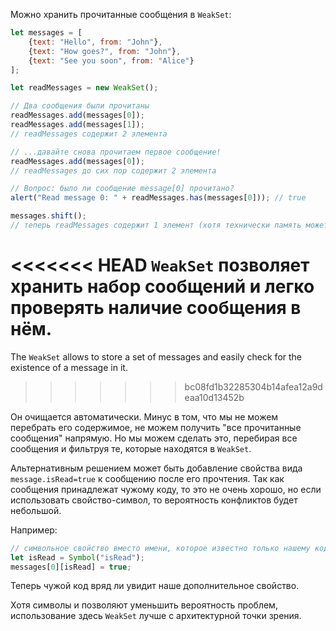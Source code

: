 Можно хранить прочитанные сообщения в `WeakSet`:

```js run
let messages = [
    {text: "Hello", from: "John"},
    {text: "How goes?", from: "John"},
    {text: "See you soon", from: "Alice"}
];

let readMessages = new WeakSet();

// Два сообщения были прочитаны
readMessages.add(messages[0]);
readMessages.add(messages[1]);
// readMessages содержит 2 элемента

// ...давайте снова прочитаем первое сообщение!
readMessages.add(messages[0]);
// readMessages до сих пор содержит 2 элемента

// Вопрос: было ли сообщение message[0] прочитано?
alert("Read message 0: " + readMessages.has(messages[0])); // true

messages.shift();
// теперь readMessages содержит 1 элемент (хотя технически память может быть очищена позже)
```

<<<<<<< HEAD
`WeakSet` позволяет хранить набор сообщений и легко проверять наличие сообщения в нём.
=======
The `WeakSet` allows to store a set of messages and easily check for the existence of a message in it.
>>>>>>> bc08fd1b32285304b14afea12a9deaa10d13452b

Он очищается автоматически. Минус в том, что мы не можем перебрать его содержимое, не можем получить "все прочитанные сообщения" напрямую. Но мы можем сделать это, перебирая все сообщения и фильтруя те, которые находятся в `WeakSet`.

Альтернативным решением может быть добавление свойства вида `message.isRead=true` к сообщению после его прочтения. Так как сообщения принадлежат чужому коду, то это не очень хорошо, но если использовать свойство-символ, то вероятность конфликтов будет небольшой.

Например:
```js
// символьное свойство вместо имени, которое известно только нашему коду
let isRead = Symbol("isRead");
messages[0][isRead] = true;
```

Теперь чужой код вряд ли увидит наше дополнительное свойство.

Хотя символы и позволяют уменьшить вероятность проблем, использование здесь `WeakSet` лучше с архитектурной точки зрения.
